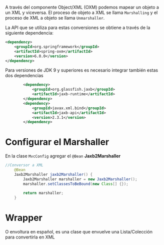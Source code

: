 A través del componente Object/XML (OXM) podemos mapear un objeto a un XML y viceversa.
El proceso de objeto a XML se llama ``Marshalling`` y el proceso de XML a objeto se llama ``Unmarshaller``.

La API que se utiliza para estas conversiones se obtiene a través de la siguiente dependencia:
```xml
<dependency>
    <groupId>org.springframework</groupId>
    <artifactId>spring-oxm</artifactId>
    <version>6.0.0</version>
</dependency>
```
Para versiones de JDK 9 y superiores es necesario integrar también estas dos dependencias
```xml
		<dependency>
			<groupId>org.glassfish.jaxb</groupId>
			<artifactId>jaxb-runtime</artifactId>
		</dependency>
		<dependency>
			<groupId>javax.xml.bind</groupId>
			<artifactId>jaxb-api</artifactId>
			<version>2.3.1</version>
		</dependency>
```

# Configurar el Marshaller
En la clase `MvcConfig` agregar el ``@Bean`` **Jaxb2Marshaller**
```java
//Conversor a XML
	@Bean
	Jaxb2Marshaller jaxb2Marshaller() {
		Jaxb2Marshaller marshaller = new Jaxb2Marshaller();
		marshaller.setClassesToBeBound(new Class[] {});
	
		return marshaller;
	}
```
# Wrapper 
O envoltura en español, es una clase que envuelve una Lista/Colección para convertirla en XML

